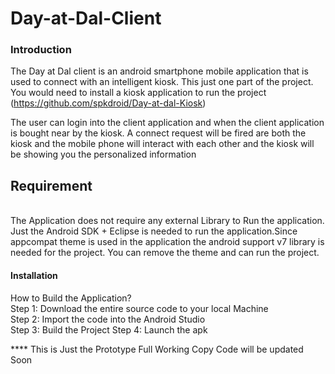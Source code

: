 # Day-at-Dal-Client

<h3>Introduction</h3>

The Day at Dal client is an android smartphone mobile application that is used to connect with an intelligent kiosk. This just one part of the project. You would need to install a kiosk application to run the project (https://github.com/spkdroid/Day-at-dal-Kiosk)

The user can login into the client application and when the client application is bought near by the kiosk. A connect request will be fired are both the kiosk and the mobile phone will interact with each other and the kiosk will be showing you the personalized information

<h2>Requirement</h2>
<br>
The Application does not require any external Library to Run the application. Just the Android SDK + Eclipse is needed to run the application.Since appcompat theme is used in the application the android support v7 library is needed for the project. You can remove the theme and can run the project.

<h4> Installation </h2>
How to Build the Application?<br>
Step 1: Download the entire source code to your local Machine<br>
Step 2: Import the code into the Android Studio<br>
Step 3: Build the Project
Step 4: Launch the apk

**** This is Just the Prototype Full Working Copy Code will be updated Soon
